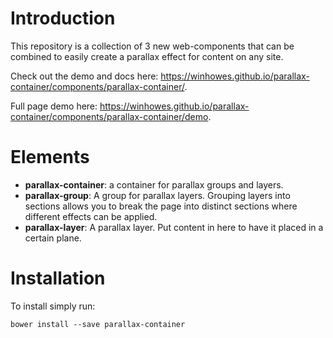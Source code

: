 # Introduction
This repository is a collection of 3 new web-components that can be combined to easily create a parallax effect for content on any site.

Check out the demo and docs here: https://winhowes.github.io/parallax-container/components/parallax-container/.

Full page demo here: https://winhowes.github.io/parallax-container/components/parallax-container/demo.

# Elements
 - **parallax-container**: a container for parallax groups and layers.
 - **parallax-group**: A group for parallax layers. Grouping layers into sections allows you to break the page into distinct sections where different effects can be applied.
 - **parallax-layer**: A parallax layer. Put content in here to have it placed in a certain plane.

# Installation
To install simply run:
```
bower install --save parallax-container
```
